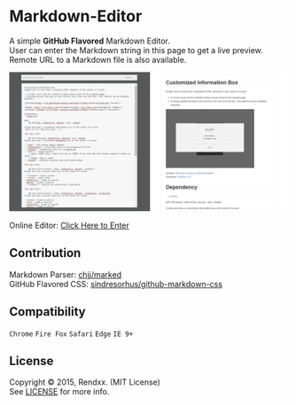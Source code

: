 # Markdown-Editor
A simple **GitHub Flavored** Markdown Editor.   
User can enter the Markdown string in this page to get a live preview.  
Remote URL to a Markdown file is also available.

![preview](https://raw.githubusercontent.com/Rendxx/Markdown-Editor/master/preview.png "Preview")  

Online Editor: [Click Here to Enter](http://api.rendxx.com/tool/markdowneditor/)

## Contribution
Markdown Parser: [chjj/marked][marked]  
GitHub Flavored CSS: [sindresorhus/github-markdown-css][githubMdCss]

## Compatibility
```Chrome``` ```Fire Fox``` ```Safari``` ```Edge``` ```IE 9+```

## License 
Copyright &copy; 2015, Rendxx. (MIT License)  
See [LICENSE][] for more info.

[LICENSE]: https://github.com/Rendxx/Markdown-Editor/blob/master/LICENSE
[marked]: https://github.com/chjj/marked
[githubMdCss]: https://github.com/sindresorhus/github-markdown-css